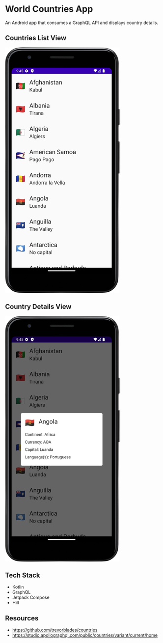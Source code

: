 # World Countries App

An Android app that consumes a GraphQL API and displays country details.

## Countries List View

<img src="countries_list.png" alt="Countries list" height="800px">

## Country Details View

<img src="country_details.png" alt="Countries details" height="800px">

## Tech Stack
- Kotlin
- GraphQL
- Jetpack Compose
- Hilt

## Resources
- https://github.com/trevorblades/countries
- https://studio.apollographql.com/public/countries/variant/current/home